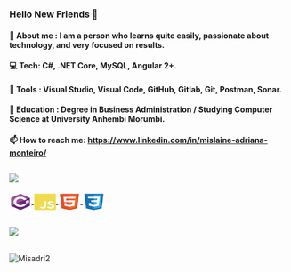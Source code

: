 ### Hello New Friends 👋
####  👩 About me : I am a person who learns quite easily, passionate about technology, and very focused on results.
####  💻 Tech: C#, .NET Core, MySQL, Angular 2+.
####  🔨 Tools : Visual Studio, Visual Code, GitHub, Gitlab, Git, Postman, Sonar.
####  📖 Education : Degree in Business Administration / Studying Computer Science at University Anhembi Morumbi.
####  📫 How to reach me: https://www.linkedin.com/in/mislaine-adriana-monteiro/
##

<div>
  <a href="https://github.com/Misadri2">
  <img height="180em" src="https://github-readme-stats.vercel.app/api/top-langs/?username=Misadri2&layout=compact&langs_count=7&theme=dracula"/>
</div>

  <div style="display: inline_block"><br>
   <img align="center" alt="Csharp" height="30" width="40" src="https://raw.githubusercontent.com/devicons/devicon/master/icons/csharp/csharp-original.svg">
  <img align="center" alt="Js" height="30" width="40" src="https://raw.githubusercontent.com/devicons/devicon/master/icons/javascript/javascript-plain.svg"> 
  <img align="center" alt="HTML" height="30" width="40" src="https://raw.githubusercontent.com/devicons/devicon/master/icons/html5/html5-original.svg">
  <img align="center" alt="CSS" height="30" width="40" src="https://raw.githubusercontent.com/devicons/devicon/master/icons/css3/css3-original.svg"> 
  
 </div>
  
  ##
  
  <div>
    <a href="https://www.linkedin.com/in/mislaine-adriana-monteiro/" target="_blank"><img src="https://img.shields.io/badge/-LinkedIn-%230077B5?style=for-the-badge&logo=linkedin&logoColor=white" target="_blank"></a>    
   </div>
  
  ##
  
  <div>
     <img src="https://komarev.com/ghpvc/?username=Misadri2&color=green" alt="Misadri2" /> 
  </div>
    

